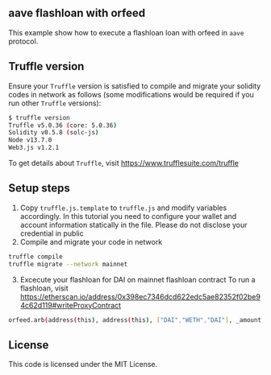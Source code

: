 ## aave flashloan with orfeed

This example show how to execute a flashloan loan with orfeed in `aave` protocol.

## Truffle version

Ensure your `Truffle` version is satisfied to compile and migrate your solidity codes in network as follows (some modifications would be required if you run other `Truffle` versions):
```sh
$ truffle version
Truffle v5.0.36 (core: 5.0.36)
Solidity v0.5.8 (solc-js)
Node v13.7.0
Web3.js v1.2.1
```
To get details about `Truffle`, visit https://www.trufflesuite.com/truffle

## Setup steps
 
1. Copy `truffle.js.template` to `truffle.js` and modify variables accordingly. In this tutorial you need to configure your wallet and account information statically in the file. Please do not disclose your credential in public
2. Compile and migrate your code in network
```sh
truffle compile
truffle migrate --network mainnet
```
3. Excecute your flashloan for DAI on mainnet flashloan contract
To run a flashloan, visit https://etherscan.io/address/0x398ec7346dcd622edc5ae82352f02be94c62d119#writeProxyContract
```sh
orfeed.arb(address(this), address(this), ["DAI","WETH","DAI"], _amount, ["UNISWAP","UNISWAP","UNISWAP"]);
```
 
## License

This code is licensed under the MIT License.
